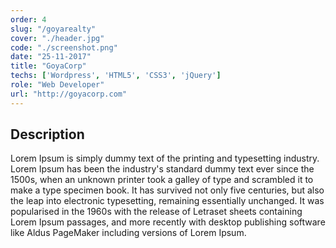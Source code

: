 ```yaml
---
order: 4
slug: "/goyarealty"
cover: "./header.jpg"
code: "./screenshot.png"
date: "25-11-2017"
title: "GoyaCorp"
techs: ['Wordpress', 'HTML5', 'CSS3', 'jQuery']
role: "Web Developer"
url: "http://goyacorp.com"
---
```


## Description

Lorem Ipsum is simply dummy text of the printing and typesetting industry. Lorem Ipsum has been the industry's standard dummy text ever since the 1500s, when an unknown printer took a galley of type and scrambled it to make a type specimen book. It has survived not only five centuries, but also the leap into electronic typesetting, remaining essentially unchanged. It was popularised in the 1960s with the release of Letraset sheets containing Lorem Ipsum passages, and more recently with desktop publishing software like Aldus PageMaker including versions of Lorem Ipsum.